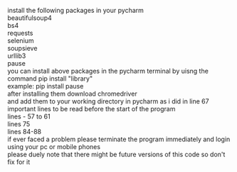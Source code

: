 install the following packages in your pycharm<br/>
beautifulsoup4<br/>
bs4<br/>
requests<br/>
selenium<br/>
soupsieve<br/>
urllib3<br/>
pause<br/>
you can install above packages in the pycharm terminal by uisng the command pip install "library"<br/>
example: pip install pause<br/>
after installing them download chromedriver<br/>
and add them to your working directory in pycharm as i did in line 67<br/>
important lines to be read before the start of the program<br/>
lines - 57 to 61<br/>
lines 75<br/>
lines 84-88<br/>
if ever faced a problem please terminate the program immediately and login using your pc or mobile phones<br/>
please duely note that there might be future versions of this code so don't fix for it<br/>


